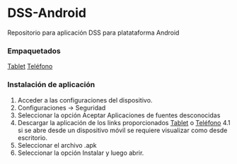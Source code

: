 # DSS-Android
Repositorio para aplicación DSS para platataforma Android

### Empaquetados
[Tablet](https://github.com/JSHOrg/DSS-Android/tree/master/empaquetado%20Tablet)
[Teléfono](https://github.com/JSHOrg/DSS-Android/tree/master/empaquetado%20Telefono)

### Instalación de aplicación
1. Acceder a las configuraciones del dispositivo.
2. Configuraciones -> Seguridad
3. Seleccionar la opción Aceptar Aplicaciones de fuentes desconocidas
4. Descargar la aplicación de los links proporcionados [Tablet](https://github.com/JSHOrg/DSS-Android/tree/master/empaquetado%20Tablet) o [Teléfono](https://github.com/JSHOrg/DSS-Android/tree/master/empaquetado%20Telefono)
4.1 si se abre desde un dispositivo móvil se requiere visualizar como desde escritorio.
5. Seleccionar el archivo .apk
6. Seleccionar la opción Instalar y luego abrir.
